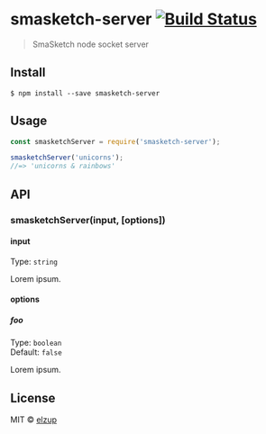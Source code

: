 # smasketch-server [![Build Status](https://travis-ci.org/elzup/SmaSketch-server.svg?branch=master)](https://travis-ci.org/elzup/SmaSketch-server)

> SmaSketch node socket server


## Install

```
$ npm install --save smasketch-server
```


## Usage

```js
const smasketchServer = require('smasketch-server');

smasketchServer('unicorns');
//=> 'unicorns & rainbows'
```


## API

### smasketchServer(input, [options])

#### input

Type: `string`

Lorem ipsum.

#### options

##### foo

Type: `boolean`<br>
Default: `false`

Lorem ipsum.


## License

MIT © [elzup](http://elzup.com)
